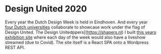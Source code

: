 <!--
  slug: du2020
  type: fortpolio
  excerpt: Development of the 2020 design-united website that broadcasts the Dutch Design Week live. The site is a React SPA onto a Wordpress REST API and showcases about 40 projects from students of four Dutch universities.
  description: Development of the 2020 design-united website that broadcasts the Dutch Design Week.
  categories: JavaScript, HTML/CSS, video
  tags: React, Redux, JavaScript, HTML, CSS, SVG, Wordpress
  clients: Design United, Shapers
  collaboration: Shapers
  prizes: 
  thumbnail: DU2020_1_home.jpg
  image: DU2020_5_footer.jpg
  images: DU2020_1_home.jpg, DU2020_2_to-day-1.jpg, DU2020_3_day-blocks.jpg, DU2020_4_article.jpg, DU2020_5_footer.jpg
  inCv: false
  inPortfolio: false
  dateFrom: 2020-09-01
  dateTo: 2020-10-07
-->

# Design United 2020 

Every year the Dutch Design Week is held in Eindhoven. And every year [four Dutch universities](https://design-united.nl) collaborate to showcase work under the flag of Design United. 
The Design Unitedppers](https://shapers.nl) I built [this years exhibition site](https://2020.design-united.nl) where each day of the week would also have a liveshow streamed (due to Covid). The site itself is a React SPA onto a Wordpress REST API.

